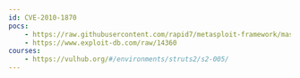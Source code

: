 ```yaml
---
id: CVE-2010-1870
pocs:
    - https://raw.githubusercontent.com/rapid7/metasploit-framework/master/modules/exploits/multi/http/struts_code_exec.rb
    - https://www.exploit-db.com/raw/14360
courses:
    - https://vulhub.org/#/environments/struts2/s2-005/
---
```

